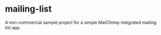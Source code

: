 mailing-list
============

A non-commercial sample project for a simple MailChimp integrated mailing list app.
